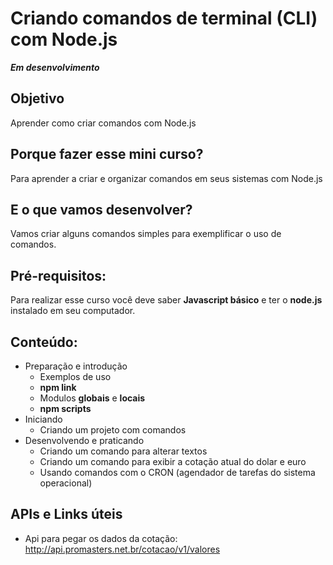 # Criando comandos de terminal (CLI) com Node.js

***Em desenvolvimento***

## Objetivo

Aprender como criar comandos com Node.js

## Porque fazer esse mini curso?

Para aprender a criar e organizar comandos em seus sistemas com Node.js

## E o que vamos desenvolver?

Vamos criar alguns comandos simples para exemplificar o uso de comandos.

## Pré-requisitos:

Para realizar esse curso você deve saber **Javascript básico** e ter o **node.js** instalado em seu computador.

## Conteúdo:

- Preparação e introdução
  - Exemplos de uso
  - **npm link**
  - Modulos **globais** e **locais**
  - **npm scripts**
- Iniciando
  - Criando um projeto com comandos
- Desenvolvendo e praticando
  - Criando um comando para alterar textos
  - Criando um comando para exibir a cotação atual do dolar e euro
  - Usando comandos com o CRON (agendador de tarefas do sistema operacional)

## APIs e Links úteis

- Api para pegar os dados da cotação: http://api.promasters.net.br/cotacao/v1/valores

